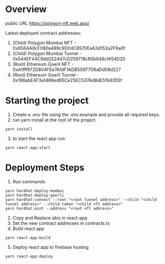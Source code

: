 # Overview
public URL https://polygon-nft.web.app/

Latest deployed contract addresses:
1. (Child) Polygon Mumbai NFT - 0x856AA9cF080a489c9D0dC8570EaA3d153a2F9a0f
2. (Child) Polygon Mumbai Tunnel - 0x544EF44C9dd252447cD259718c80b648cf454D20
3. (Root) Ethereum Goerli NFT - 0xA1fff972D804FEe7AfdF1ADB50977D6aDd09d227
4. (Root) Ethereum Goerli Tunnel - 0x196abE4F3a1466ed65Ce25EC537Ad8dE51b9355f

# Starting the project
1. Create a .env file using the .env.example and provide all required keys.
2. run yarn install at the root of the project.
```shell
yarn install
```
3. to start the react app run:
```shell
yarn react-app:start
```

# Deployment Steps
1. Run commands
```shell
yarn hardhat:deploy:mumbai
yarn hardhat:deploy:goerli
yarn hardhat:connect --root "<root tunnel address>" --child "<child tunnel address>" --child-token "<child nft address>"
yarn hardhat:mint --address "<root nft address>"
```
2. Copy and Replace abis in react-app
3. Set the new contract addresses in contracts.ts
4. Build react app
```shell 
yarn react-app:build
```
5. Deploy react app to firebase hosting
```shell 
yarn react-app:deploy
```
